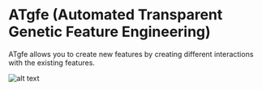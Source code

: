 # ATgfe (Automated Transparent Genetic Feature Engineering)

ATgfe allows you to create new features by creating different interactions with the existing features.

![alt text](https://live.staticflickr.com/65535/48969432461_b6b3578c42_b.jpg)